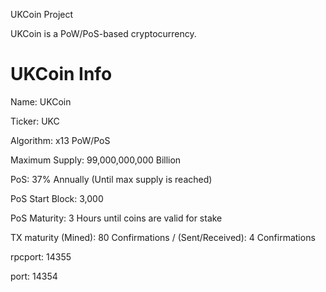 UKCoin Project

UKCoin is a PoW/PoS-based cryptocurrency.

UKCoin Info
===========================


Name: UKCoin

Ticker: UKC

Algorithm: x13 PoW/PoS

Maximum Supply: 99,000,000,000 Billion

PoS: 37% Annually (Until max supply is reached)

PoS Start Block: 3,000

PoS Maturity: 3 Hours until coins are valid for stake

TX maturity (Mined): 80 Confirmations / (Sent/Received): 4 Confirmations

rpcport: 14355

port: 14354